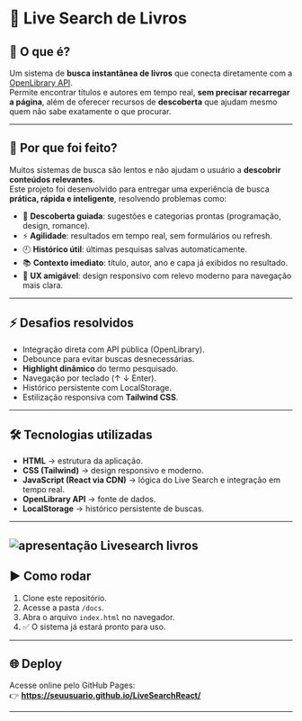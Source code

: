 # 📖 Live Search de Livros  

## 🚀 O que é?  
Um sistema de **busca instantânea de livros** que conecta diretamente com a [OpenLibrary API](https://openlibrary.org/).  
Permite encontrar títulos e autores em tempo real, **sem precisar recarregar a página**, além de oferecer recursos de **descoberta** que ajudam mesmo quem não sabe exatamente o que procurar.  

---

## 🎯 Por que foi feito?  
Muitos sistemas de busca são lentos e não ajudam o usuário a **descobrir conteúdos relevantes**.  
Este projeto foi desenvolvido para entregar uma experiência de busca **prática, rápida e inteligente**, resolvendo problemas como:  

- 🔎 **Descoberta guiada**: sugestões e categorias prontas (programação, design, romance).  
- ⚡ **Agilidade**: resultados em tempo real, sem formulários ou refresh.  
- 🕘 **Histórico útil**: últimas pesquisas salvas automaticamente.  
- 📚 **Contexto imediato**: título, autor, ano e capa já exibidos no resultado.  
- 🎨 **UX amigável**: design responsivo com relevo moderno para navegação mais clara.  

---

## ⚡ Desafios resolvidos  
- Integração direta com API pública (OpenLibrary).  
- Debounce para evitar buscas desnecessárias.  
- **Highlight dinâmico** do termo pesquisado.  
- Navegação por teclado (↑ ↓ Enter).  
- Histórico persistente com LocalStorage.  
- Estilização responsiva com **Tailwind CSS**.  

---

## 🛠️ Tecnologias utilizadas  
- **HTML** → estrutura da aplicação.  
- **CSS (Tailwind)** → design responsivo e moderno.  
- **JavaScript (React via CDN)** → lógica do Live Search e integração em tempo real.  
- **OpenLibrary API** → fonte de dados.  
- **LocalStorage** → histórico persistente de buscas.  

---
![apresentação Livesearch livros](https://github.com/user-attachments/assets/cfabf087-a3fb-4689-a6fb-d9020b895e5d)
---


## ▶️ Como rodar  
1. Clone este repositório.  
2. Acesse a pasta `/docs`.  
3. Abra o arquivo `index.html` no navegador.  
4. ✅ O sistema já estará pronto para uso.  

---

## 🌐 Deploy  
Acesse online pelo GitHub Pages:  
👉 **https://seuusuario.github.io/LiveSearchReact/**  

---
